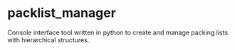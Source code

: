 # packlist_manager
Console interface tool written in python to create and manage packing lists with hierarchical structures.
